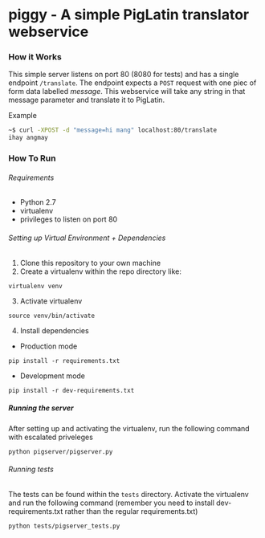 # piggy - A simple PigLatin translator webservice


### How it Works

This simple server listens on port 80 (8080 for tests) and has a single endpoint `/translate`. The endpoint expects a `POST` request with one piec of form data labelled *message*. This webservice will take any string in that message parameter and translate it to PigLatin.

  Example

  ``` bash
  ~$ curl -XPOST -d "message=hi mang" localhost:80/translate
  ihay angmay
  ```

### How To Run

###### Requirements
 - Python 2.7
 - virtualenv
 - privileges to listen on port 80

###### Setting up Virtual Environment + Dependencies
1. Clone this repository to your own machine
2. Create a virtualenv within the repo directory like:
  ```
  virtualenv venv
  ```
3. Activate virtualenv
  ```
  source venv/bin/activate
  ```
4. Install dependencies
  - Production mode
  ```
  pip install -r requirements.txt
  ```
  - Development mode
  ```
  pip install -r dev-requirements.txt
  ```

##### Running the server

After setting up and activating the virtualenv, run the following command with escalated priveleges
```
python pigserver/pigserver.py
```

###### Running tests

The tests can be found within the `tests` directory. Activate the virtualenv and run the following command (remember you need to install dev-requirements.txt rather than the regular requirements.txt)
```
python tests/pigserver_tests.py
```
